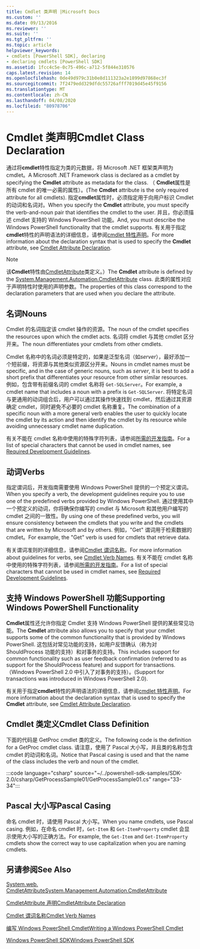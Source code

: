 ```yaml
---
title: Cmdlet 类声明 |Microsoft Docs
ms.custom: ''
ms.date: 09/13/2016
ms.reviewer: ''
ms.suite: ''
ms.tgt_pltfrm: ''
ms.topic: article
helpviewer_keywords:
- cmdlets [PowerShell SDK], declaring
- declaring cmdlets [PowerShell SDK]
ms.assetid: 1fcc4c5e-0c75-496c-a712-5f844e310576
caps.latest.revision: 14
ms.openlocfilehash: 0de49d979c31b0e8d111323a2e1899d97868ec3f
ms.sourcegitcommit: 7f2479edd329dfdc55726afff7019d45e45f9156
ms.translationtype: MT
ms.contentlocale: zh-CN
ms.lasthandoff: 04/08/2020
ms.locfileid: "80978706"
---
```

# <a name="cmdlet-class-declaration"></a><span data-ttu-id="f9235-102">Cmdlet 类声明</span><span class="sxs-lookup"><span data-stu-id="f9235-102">Cmdlet Class Declaration</span></span>

<span data-ttu-id="f9235-103">通过将**cmdlet**特性指定为类的元数据，将 Microsoft .NET 框架类声明为 cmdlet。</span><span class="sxs-lookup"><span data-stu-id="f9235-103">A Microsoft .NET Framework class is declared as a cmdlet by specifying the **Cmdlet** attribute as metadata for the class.</span></span> <span data-ttu-id="f9235-104">（ **Cmdlet**属性是所有 cmdlet 的唯一必需的属性）。</span><span class="sxs-lookup"><span data-stu-id="f9235-104">(The **Cmdlet** attribute is the only required attribute for all cmdlets).</span></span>
<span data-ttu-id="f9235-105">指定**cmdlet**属性时，必须指定用于向用户标识 Cmdlet 的动词和名词对。</span><span class="sxs-lookup"><span data-stu-id="f9235-105">When you specify the **Cmdlet** attribute, you must specify the verb-and-noun pair that identifies the cmdlet to the user.</span></span> <span data-ttu-id="f9235-106">并且，你必须描述 cmdlet 支持的 Windows PowerShell 功能。</span><span class="sxs-lookup"><span data-stu-id="f9235-106">And, you must describe the Windows PowerShell functionality that the cmdlet supports.</span></span> <span data-ttu-id="f9235-107">有关用于指定**cmdlet**特性的声明语法的详细信息，请参阅[cmdlet 特性声明](./cmdlet-attribute-declaration.md)。</span><span class="sxs-lookup"><span data-stu-id="f9235-107">For more information about the declaration syntax that is used to specify the **Cmdlet** attribute, see [Cmdlet Attribute Declaration](./cmdlet-attribute-declaration.md).</span></span>

> [!NOTE]
> <span data-ttu-id="f9235-108">该**Cmdlet**特性由[CmdletAttribute](/dotnet/api/System.Management.Automation.CmdletAttribute)类定义。）</span><span class="sxs-lookup"><span data-stu-id="f9235-108">The **Cmdlet** attribute is defined by the [System.Management.Automation.CmdletAttribute](/dotnet/api/System.Management.Automation.CmdletAttribute) class.</span></span> <span data-ttu-id="f9235-109">此类的属性对应于声明特性时使用的声明参数。</span><span class="sxs-lookup"><span data-stu-id="f9235-109">The properties of this class correspond to the declaration parameters that are used when you declare the attribute.</span></span>

## <a name="nouns"></a><span data-ttu-id="f9235-110">名词</span><span class="sxs-lookup"><span data-stu-id="f9235-110">Nouns</span></span>

<span data-ttu-id="f9235-111">Cmdlet 的名词指定该 cmdlet 操作的资源。</span><span class="sxs-lookup"><span data-stu-id="f9235-111">The noun of the cmdlet specifies the resources upon which the cmdlet acts.</span></span> <span data-ttu-id="f9235-112">名词将 cmdlet 与其他 cmdlet 区分开来。</span><span class="sxs-lookup"><span data-stu-id="f9235-112">The noun differentiates your cmdlets from other cmdlets.</span></span>

<span data-ttu-id="f9235-113">Cmdlet 名称中的名词必须是特定的，如果是泛型名词（如*server*），最好添加一个短前缀，将资源与其他类似资源区分开来。</span><span class="sxs-lookup"><span data-stu-id="f9235-113">Nouns in cmdlet names must be specific, and in the case of generic nouns, such as *server*, it is best to add a short prefix that differentiates your resource from other similar resources.</span></span> <span data-ttu-id="f9235-114">例如，包含带有前缀名词的 cmdlet 名称将 `Get-SQLServer`。</span><span class="sxs-lookup"><span data-stu-id="f9235-114">For example, a cmdlet name that includes a noun with a prefix is `Get-SQLServer`.</span></span> <span data-ttu-id="f9235-115">将特定名词与更通用的动词组合后，用户可以通过其操作快速找到 cmdlet，然后通过其资源确定 cmdlet，同时避免不必要的 cmdlet 名称重复。</span><span class="sxs-lookup"><span data-stu-id="f9235-115">The combination of a specific noun with a more general verb enables the user to quickly locate the cmdlet by its action and then identify the cmdlet by its resource while avoiding unnecessary cmdlet name duplication.</span></span>

<span data-ttu-id="f9235-116">有关不能在 cmdlet 名称中使用的特殊字符列表，请参阅[所需的开发指南](./required-development-guidelines.md)。</span><span class="sxs-lookup"><span data-stu-id="f9235-116">For a list of special characters that cannot be used in cmdlet names, see [Required Development Guidelines](./required-development-guidelines.md).</span></span>

## <a name="verbs"></a><span data-ttu-id="f9235-117">动词</span><span class="sxs-lookup"><span data-stu-id="f9235-117">Verbs</span></span>

<span data-ttu-id="f9235-118">指定谓词后，开发指南需要使用 Windows PowerShell 提供的一个预定义谓词。</span><span class="sxs-lookup"><span data-stu-id="f9235-118">When you specify a verb, the development guidelines require you to use one of the predefined verbs provided by Windows PowerShell.</span></span> <span data-ttu-id="f9235-119">通过使用其中一个预定义的动词，你将确保你编写的 cmdlet 与 Microsoft 和其他用户编写的 cmdlet 之间的一致性。</span><span class="sxs-lookup"><span data-stu-id="f9235-119">By using one of these predefined verbs, you will ensure consistency between the cmdlets that you write and the cmdlets that are written by Microsoft and by others.</span></span> <span data-ttu-id="f9235-120">例如，"Get" 谓词用于检索数据的 cmdlet。</span><span class="sxs-lookup"><span data-stu-id="f9235-120">For example, the "Get" verb is used for cmdlets that retrieve data.</span></span>

<span data-ttu-id="f9235-121">有关谓词准则的详细信息，请参阅[Cmdlet 谓词名称](./approved-verbs-for-windows-powershell-commands.md)。</span><span class="sxs-lookup"><span data-stu-id="f9235-121">For more information about guidelines for verbs, see [Cmdlet Verb Names](./approved-verbs-for-windows-powershell-commands.md).</span></span> <span data-ttu-id="f9235-122">有关不能在 cmdlet 名称中使用的特殊字符列表，请参阅[所需的开发指南](./required-development-guidelines.md)。</span><span class="sxs-lookup"><span data-stu-id="f9235-122">For a list of special characters that cannot be used in cmdlet names, see [Required Development Guidelines](./required-development-guidelines.md).</span></span>

## <a name="supporting-windows-powershell-functionality"></a><span data-ttu-id="f9235-123">支持 Windows PowerShell 功能</span><span class="sxs-lookup"><span data-stu-id="f9235-123">Supporting Windows PowerShell Functionality</span></span>

<span data-ttu-id="f9235-124">**Cmdlet**属性还允许你指定 Cmdlet 支持 Windows PowerShell 提供的某些常见功能。</span><span class="sxs-lookup"><span data-stu-id="f9235-124">The **Cmdlet** attribute also allows you to specify that your cmdlet supports some of the common functionality that is provided by Windows PowerShell.</span></span> <span data-ttu-id="f9235-125">这包括对常见功能的支持，如用户反馈确认（称为对 ShouldProcess 功能的支持）和对事务的支持。</span><span class="sxs-lookup"><span data-stu-id="f9235-125">This includes support for common functionality such as user feedback confirmation (referred to as support for the ShouldProcess feature) and support for transactions.</span></span> <span data-ttu-id="f9235-126">（Windows PowerShell 2.0 中引入了对事务的支持）。</span><span class="sxs-lookup"><span data-stu-id="f9235-126">(Support for transactions was introduced in Windows PowerShell 2.0).</span></span>

<span data-ttu-id="f9235-127">有关用于指定**cmdlet**特性的声明语法的详细信息，请参阅[cmdlet 特性声明](./cmdlet-attribute-declaration.md)。</span><span class="sxs-lookup"><span data-stu-id="f9235-127">For more information about the declaration syntax that is used to specify the **Cmdlet** attribute, see [Cmdlet Attribute Declaration](./cmdlet-attribute-declaration.md).</span></span>

## <a name="cmdlet-class-definition"></a><span data-ttu-id="f9235-128">Cmdlet 类定义</span><span class="sxs-lookup"><span data-stu-id="f9235-128">Cmdlet Class Definition</span></span>

<span data-ttu-id="f9235-129">下面的代码是 GetProc cmdlet 类的定义。</span><span class="sxs-lookup"><span data-stu-id="f9235-129">The following code is the definition for a GetProc cmdlet class.</span></span> <span data-ttu-id="f9235-130">请注意，使用了 Pascal 大小写，并且类的名称包含 cmdlet 的动词和名词。</span><span class="sxs-lookup"><span data-stu-id="f9235-130">Notice that Pascal casing is used and that the name of the class includes the verb and noun of the cmdlet.</span></span>

:::code language="csharp" source="~/../powershell-sdk-samples/SDK-2.0/csharp/GetProcessSample01/GetProcessSample01.cs" range="33-34":::

## <a name="pascal-casing"></a><span data-ttu-id="f9235-131">Pascal 大小写</span><span class="sxs-lookup"><span data-stu-id="f9235-131">Pascal Casing</span></span>

<span data-ttu-id="f9235-132">命名 cmdlet 时，请使用 Pascal 大小写。</span><span class="sxs-lookup"><span data-stu-id="f9235-132">When you name cmdlets, use Pascal casing.</span></span> <span data-ttu-id="f9235-133">例如，在命名 cmdlet 时，`Get-Item` 和 `Get-ItemProperty` cmdlet 会显示使用大小写的正确方法。</span><span class="sxs-lookup"><span data-stu-id="f9235-133">For example, the `Get-Item` and `Get-ItemProperty` cmdlets show the correct way to use capitalization when you are naming cmdlets.</span></span>

## <a name="see-also"></a><span data-ttu-id="f9235-134">另请参阅</span><span class="sxs-lookup"><span data-stu-id="f9235-134">See Also</span></span>

[<span data-ttu-id="f9235-135">System.web. CmdletAttribute</span><span class="sxs-lookup"><span data-stu-id="f9235-135">System.Management.Automation.CmdletAttribute</span></span>](/dotnet/api/System.Management.Automation.CmdletAttribute)

[<span data-ttu-id="f9235-136">CmdletAttribute 声明</span><span class="sxs-lookup"><span data-stu-id="f9235-136">CmdletAttribute Declaration</span></span>](./cmdlet-attribute-declaration.md)

[<span data-ttu-id="f9235-137">Cmdlet 谓词名称</span><span class="sxs-lookup"><span data-stu-id="f9235-137">Cmdlet Verb Names</span></span>](./approved-verbs-for-windows-powershell-commands.md)

[<span data-ttu-id="f9235-138">编写 Windows PowerShell Cmdlet</span><span class="sxs-lookup"><span data-stu-id="f9235-138">Writing a Windows PowerShell Cmdlet</span></span>](./writing-a-windows-powershell-cmdlet.md)

[<span data-ttu-id="f9235-139">Windows PowerShell SDK</span><span class="sxs-lookup"><span data-stu-id="f9235-139">Windows PowerShell SDK</span></span>](../windows-powershell-reference.md)
